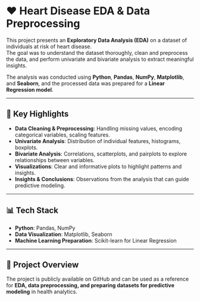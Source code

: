 # ❤️ Heart Disease EDA & Data Preprocessing

This project presents an **Exploratory Data Analysis (EDA)** on a dataset of individuals at risk of heart disease.  
The goal was to understand the dataset thoroughly, clean and preprocess the data, and perform univariate and bivariate analysis to extract meaningful insights.  

The analysis was conducted using **Python**, **Pandas**, **NumPy**, **Matplotlib**, and **Seaborn**, and the processed data was prepared for a **Linear Regression model**.  

---

## 🚀 Key Highlights
- **Data Cleaning & Preprocessing**: Handling missing values, encoding categorical variables, scaling features.  
- **Univariate Analysis**: Distribution of individual features, histograms, boxplots.  
- **Bivariate Analysis**: Correlations, scatterplots, and pairplots to explore relationships between variables.  
- **Visualizations**: Clear and informative plots to highlight patterns and insights.  
- **Insights & Conclusions**: Observations from the analysis that can guide predictive modeling.  

---

## 📊 Tech Stack
- **Python**: Pandas, NumPy  
- **Data Visualization**: Matplotlib, Seaborn  
- **Machine Learning Preparation**: Scikit-learn for Linear Regression  

---

## 📁 Project Overview
The project is publicly available on GitHub and can be used as a reference for **EDA, data preprocessing, and preparing datasets for predictive modeling** in health analytics.  
